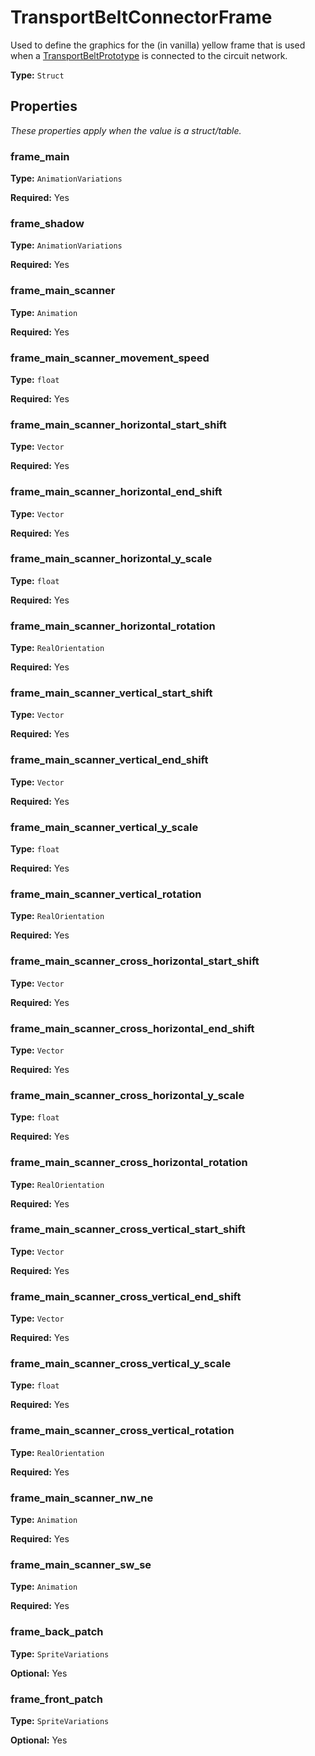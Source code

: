 # TransportBeltConnectorFrame

Used to define the graphics for the (in vanilla) yellow frame that is used when a [TransportBeltPrototype](prototype:TransportBeltPrototype) is connected to the circuit network.

**Type:** `Struct`

## Properties

*These properties apply when the value is a struct/table.*

### frame_main

**Type:** `AnimationVariations`

**Required:** Yes

### frame_shadow

**Type:** `AnimationVariations`

**Required:** Yes

### frame_main_scanner

**Type:** `Animation`

**Required:** Yes

### frame_main_scanner_movement_speed

**Type:** `float`

**Required:** Yes

### frame_main_scanner_horizontal_start_shift

**Type:** `Vector`

**Required:** Yes

### frame_main_scanner_horizontal_end_shift

**Type:** `Vector`

**Required:** Yes

### frame_main_scanner_horizontal_y_scale

**Type:** `float`

**Required:** Yes

### frame_main_scanner_horizontal_rotation

**Type:** `RealOrientation`

**Required:** Yes

### frame_main_scanner_vertical_start_shift

**Type:** `Vector`

**Required:** Yes

### frame_main_scanner_vertical_end_shift

**Type:** `Vector`

**Required:** Yes

### frame_main_scanner_vertical_y_scale

**Type:** `float`

**Required:** Yes

### frame_main_scanner_vertical_rotation

**Type:** `RealOrientation`

**Required:** Yes

### frame_main_scanner_cross_horizontal_start_shift

**Type:** `Vector`

**Required:** Yes

### frame_main_scanner_cross_horizontal_end_shift

**Type:** `Vector`

**Required:** Yes

### frame_main_scanner_cross_horizontal_y_scale

**Type:** `float`

**Required:** Yes

### frame_main_scanner_cross_horizontal_rotation

**Type:** `RealOrientation`

**Required:** Yes

### frame_main_scanner_cross_vertical_start_shift

**Type:** `Vector`

**Required:** Yes

### frame_main_scanner_cross_vertical_end_shift

**Type:** `Vector`

**Required:** Yes

### frame_main_scanner_cross_vertical_y_scale

**Type:** `float`

**Required:** Yes

### frame_main_scanner_cross_vertical_rotation

**Type:** `RealOrientation`

**Required:** Yes

### frame_main_scanner_nw_ne

**Type:** `Animation`

**Required:** Yes

### frame_main_scanner_sw_se

**Type:** `Animation`

**Required:** Yes

### frame_back_patch

**Type:** `SpriteVariations`

**Optional:** Yes

### frame_front_patch

**Type:** `SpriteVariations`

**Optional:** Yes

